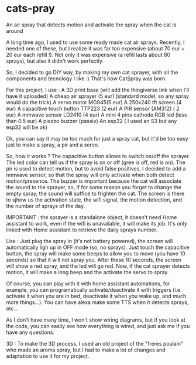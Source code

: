 # cats-pray
An air spray that detects motion and activate the spray when the cat is around

A long time ago, I used to use some ready made cat air sprays. Recently, I needed one of these, but I realize it was far too expensive (about 70 eur + 20 eur each refill !). Not only it was expensive (a refill lasts about 80 sprays), but also it didn't work perfectly.

So, I decided to go DIY way, by making my own cat sprayer, with all the components and tecnology I like :)
That's how CatSpray was born.

For this project, I use : 
A 3D print base (will add the thingiverse link when I'll have it uploaded)
A cheap air sprayer (5 eur) (standard model, so any spray would do the trick)
A servo motor MG945(5 eur)
A 250x240 tft screen (4 eur)
A capacitive touch button TTP223 (2 eur)
A PIR sensor (AM312) ( 2 eur)
A mmwave sensor LD2410 (4 eur)
A mini  4 pins cathode RGB led (less than 0.5 eur)
A piezzo buzzer (passiv)
An esp32 ( I used an S3 but any esp32 will be ok)

Ok, you can say it may be too much for just a spray cat, but it'd be too easy just to make a spray, a pir and a servo.

So, how it works ?
The capacitive button allows to switch on/off the sprayer. The led color can tell us if the spray is on or off (gree is off, red is on). The pir is used to detect motion, but to avoid false positives, I decided to add a mmwave sensor, so that the spray will only activate when both detect motion/presence.
The buzzer is important because the cat will associate the sound to the sprayer, so, if for some reason you forget to change the empty spray, the sound will suffice to frighten the cat.
The screen is there to sjhow us the activation state, the wifi signal, the motion detection, and the number of sprays of the day.

IMPORTANT : 
the sprayer is a standalone object, it doesn't need Home assistant to work, even if the wifi is unavailable, it will make its job. 
It's only linked with Home assistant to retrieve the daily sprays number.

Use : 
Just plug the spray in (it's not battery powered), the screen will automatically ligh up in OFF mode (so, no sprays). Just touch the capacitive button, the spray will make some beeps to allow you to move (you have 10 seconds) so that it will not spray you.
After these 10 seconds, the screen will show a red spray, and the led will go red.
Now, if the cat sprayer detects motion, it will make a long beep and the activate the servo to spray.

Of course, you can play with it with home assistant automations, for example, you can programatically activate/deactivate it with triggers (i.e. activate it when you are in bed, deactivate it when you wake up, and much more things...). You can have alexa make some TTS when it detects sprays, etc...

As I don't have many time, I won't show wiring diagrams, but if you look at the code, you can easily see how everything is wired, and just ask me if you have any questions.

3D : To make the 3D process, I used an old project of the "freres poulain" who made an aroma spray, but I had to make a lot of changes and adaptation to use it for my project.
